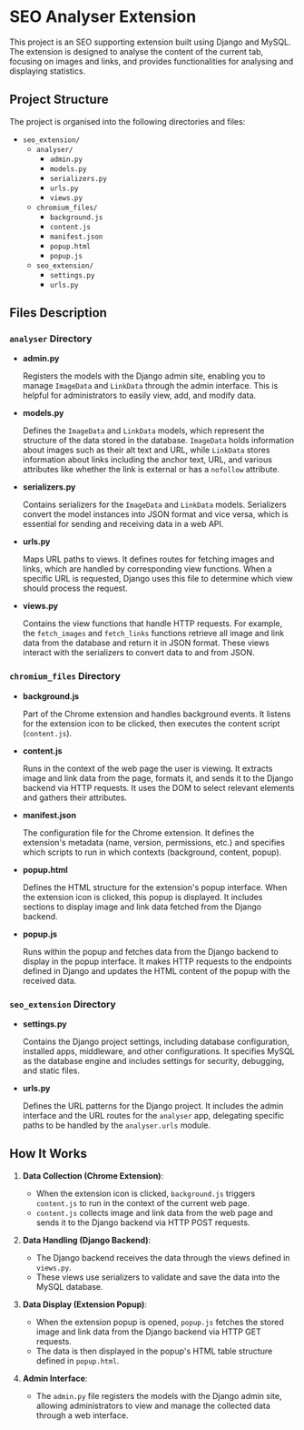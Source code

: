 # SEO Analyser Extension

This project is an SEO supporting extension built using Django and MySQL. The extension is designed to analyse the content of the current tab, focusing on images and links, and provides functionalities for analysing and displaying statistics.

## Project Structure

The project is organised into the following directories and files:

- `seo_extension/`
  - `analyser/`
    - `admin.py`
    - `models.py`
    - `serializers.py`
    - `urls.py`
    - `views.py`
  - `chromium_files/`
    - `background.js`
    - `content.js`
    - `manifest.json`
    - `popup.html`
    - `popup.js`
  - `seo_extension/`
    - `settings.py`
    - `urls.py`

## Files Description

### `analyser` Directory

- **admin.py**

  Registers the models with the Django admin site, enabling you to manage `ImageData` and `LinkData` through the admin interface. This is helpful for administrators to easily view, add, and modify data.

- **models.py**

  Defines the `ImageData` and `LinkData` models, which represent the structure of the data stored in the database. `ImageData` holds information about images such as their alt text and URL, while `LinkData` stores information about links including the anchor text, URL, and various attributes like whether the link is external or has a `nofollow` attribute.

- **serializers.py**

  Contains serializers for the `ImageData` and `LinkData` models. Serializers convert the model instances into JSON format and vice versa, which is essential for sending and receiving data in a web API.

- **urls.py**

  Maps URL paths to views. It defines routes for fetching images and links, which are handled by corresponding view functions. When a specific URL is requested, Django uses this file to determine which view should process the request.

- **views.py**

  Contains the view functions that handle HTTP requests. For example, the `fetch_images` and `fetch_links` functions retrieve all image and link data from the database and return it in JSON format. These views interact with the serializers to convert data to and from JSON.

### `chromium_files` Directory

- **background.js**

  Part of the Chrome extension and handles background events. It listens for the extension icon to be clicked, then executes the content script (`content.js`).

- **content.js**

  Runs in the context of the web page the user is viewing. It extracts image and link data from the page, formats it, and sends it to the Django backend via HTTP requests. It uses the DOM to select relevant elements and gathers their attributes.

- **manifest.json**

  The configuration file for the Chrome extension. It defines the extension's metadata (name, version, permissions, etc.) and specifies which scripts to run in which contexts (background, content, popup).

- **popup.html**

  Defines the HTML structure for the extension's popup interface. When the extension icon is clicked, this popup is displayed. It includes sections to display image and link data fetched from the Django backend.

- **popup.js**

  Runs within the popup and fetches data from the Django backend to display in the popup interface. It makes HTTP requests to the endpoints defined in Django and updates the HTML content of the popup with the received data.

### `seo_extension` Directory

- **settings.py**

  Contains the Django project settings, including database configuration, installed apps, middleware, and other configurations. It specifies MySQL as the database engine and includes settings for security, debugging, and static files.

- **urls.py**

  Defines the URL patterns for the Django project. It includes the admin interface and the URL routes for the `analyser` app, delegating specific paths to be handled by the `analyser.urls` module.

## How It Works

1. **Data Collection (Chrome Extension)**:
   - When the extension icon is clicked, `background.js` triggers `content.js` to run in the context of the current web page.
   - `content.js` collects image and link data from the web page and sends it to the Django backend via HTTP POST requests.

2. **Data Handling (Django Backend)**:
   - The Django backend receives the data through the views defined in `views.py`.
   - These views use serializers to validate and save the data into the MySQL database.

3. **Data Display (Extension Popup)**:
   - When the extension popup is opened, `popup.js` fetches the stored image and link data from the Django backend via HTTP GET requests.
   - The data is then displayed in the popup's HTML table structure defined in `popup.html`.

4. **Admin Interface**:
   - The `admin.py` file registers the models with the Django admin site, allowing administrators to view and manage the collected data through a web interface.


